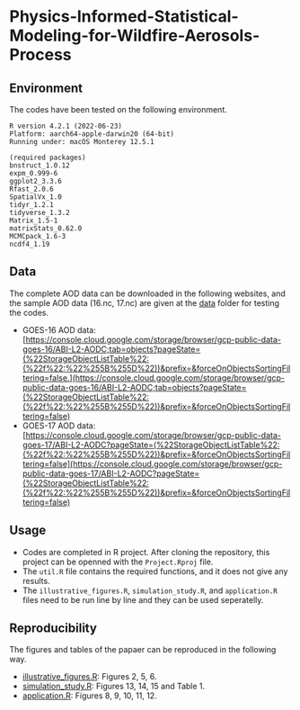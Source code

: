 # Physics-Informed-Statistical-Modeling-for-Wildfire-Aerosols-Process

## Environment
The codes have been tested on the following environment.
```
R version 4.2.1 (2022-06-23)
Platform: aarch64-apple-darwin20 (64-bit)
Running under: macOS Monterey 12.5.1

(required packages)
bnstruct_1.0.12 
expm_0.999-6
ggplot2_3.3.6  
Rfast_2.0.6
SpatialVx_1.0 
tidyr_1.2.1
tidyverse_1.3.2
Matrix_1.5-1 
matrixStats_0.62.0 
MCMCpack_1.6-3  
ncdf4_1.19
```

## Data 
The complete AOD data can be downloaded in the following websites, and the sample AOD data (16.nc, 17.nc) are given at the [data](https://github.com/gz-wei/Physics-Informed-Statistical-Modeling-for-Wildfire-Aerosols-Process/tree/main/data) folder for testing the codes. 

- GOES-16 AOD data: [https://console.cloud.google.com/storage/browser/gcp-public-data-goes-16/ABI-L2-AODC;tab=objects?pageState=(%22StorageObjectListTable%22:(%22f%22:%22%255B%255D%22))&prefix=&forceOnObjectsSortingFiltering=false.](https://console.cloud.google.com/storage/browser/gcp-public-data-goes-16/ABI-L2-AODC;tab=objects?pageState=(%22StorageObjectListTable%22:(%22f%22:%22%255B%255D%22))&prefix=&forceOnObjectsSortingFiltering=false)
- GOES-17 AOD data: [https://console.cloud.google.com/storage/browser/gcp-public-data-goes-17/ABI-L2-AODC?pageState=(%22StorageObjectListTable%22:(%22f%22:%22%255B%255D%22))&prefix=&forceOnObjectsSortingFiltering=false](https://console.cloud.google.com/storage/browser/gcp-public-data-goes-17/ABI-L2-AODC?pageState=(%22StorageObjectListTable%22:(%22f%22:%22%255B%255D%22))&prefix=&forceOnObjectsSortingFiltering=false)


## Usage  
- Codes are completed in R project. After cloning the repository, this project can be openned with the ```Project.Rproj``` file. 
- The ```util.R``` file contains the required functions, and it does not give any results. 
- The ```illustrative_figures.R```, ```simulation_study.R```, and ```application.R``` files need to be run line by line and they can be used seperatelly. 

## Reproducibility
The figures and tables of the papaer can be reproduced in the following way.
- [illustrative_figures.R](https://github.com/gz-wei/Physics-Informed-Statistical-Modeling-for-Wildfire-Aerosols-Process/blob/main/illustrative_figures.R): Figures 2, 5, 6.
- [simulation_study.R](https://github.com/gz-wei/Physics-Informed-Statistical-Modeling-for-Wildfire-Aerosols-Process/blob/main/simulation_study.R): Figures 13, 14, 15 and Table 1. 
- [application.R](https://github.com/gz-wei/Physics-Informed-Statistical-Modeling-for-Wildfire-Aerosols-Process/blob/main/application.R): Figures 8, 9, 10, 11, 12.
